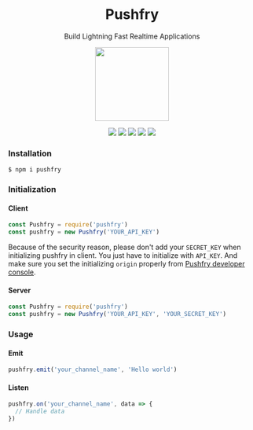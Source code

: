 <h1 align="center">Pushfry</h1>
<p align="center">Build Lightning Fast Realtime Applications</p>

<p align="center"><a href="https://vuejs.org"><img width="150" src="https://i.imgur.com/ao99MmS.png"></a></p>
<p align="center">
  <a href="https://github.com/pushfry/pushfry-library"><img src="https://badgen.net/github/open-issues/pushfry/pushfry-library"></a>
  <a href="https://www.npmjs.com/package/pushfry"><img src="https://badgen.net/npm/license/pushfry"></a>
  <a href="https://www.npmjs.com/package/pushfry"><img src="https://badgen.net/npm/v/pushfry"></a>
  <a href="https://www.npmjs.com/package/pushfry"><img src="https://badgen.net/npm/dt/pushfry"></a>
  <a href="https://twitter.com/pushfry"><img src="https://badgen.net/twitter/follow/pushfry"></a>
</p>

### Installation
```$ npm i pushfry```

### Initialization
#### Client
```js
const Pushfry = require('pushfry')
const pushfry = new Pushfry('YOUR_API_KEY')
```
Because of the security reason, please don't add your `SECRET_KEY` when initializing pushfry in client. You just have to initialize with `API_KEY`. And make sure you set the initializing `origin` properly from [Pushfry developer console](https://pushfry.com/console).

#### Server
```js
const Pushfry = require('pushfry')
const pushfry = new Pushfry('YOUR_API_KEY', 'YOUR_SECRET_KEY')
```

### Usage
#### Emit
```js
pushfry.emit('your_channel_name', 'Hello world')
```

#### Listen
```js
pushfry.on('your_channel_name', data => {
  // Handle data
})
```